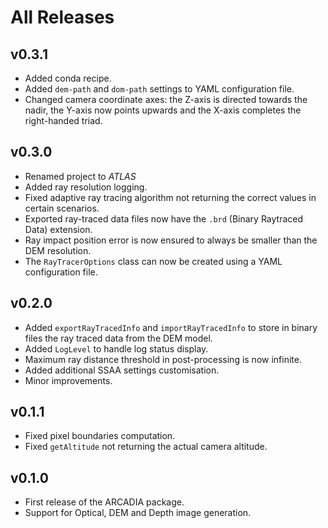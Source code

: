# All Releases 

## v0.3.1
- Added conda recipe.
- Added `dem-path` and `dom-path` settings to YAML configuration file.
- Changed camera coordinate axes: the Z-axis is directed towards the nadir, the Y-axis now points upwards and the X-axis completes the right-handed triad.

## v0.3.0
- Renamed project to _ATLAS_
- Added ray resolution logging. 
- Fixed adaptive ray tracing algorithm not returning the correct values in certain scenarios.
- Exported ray-traced data files now have the `.brd` (Binary Raytraced Data) extension.
- Ray impact position error is now ensured to always be smaller than the DEM resolution.
- The `RayTracerOptions` class can now be created using a YAML configuration file.

## v0.2.0 
- Added `exportRayTracedInfo` and `importRayTracedInfo` to store in binary files the ray traced data from the DEM model. 
- Added `LogLevel` to handle log status display.
- Maximum ray distance threshold in post-processing is now infinite. 
- Added additional SSAA settings customisation.
- Minor improvements.

## v0.1.1 
- Fixed pixel boundaries computation. 
- Fixed `getAltitude` not returning the actual camera altitude.

## v0.1.0 
- First release of the ARCADIA package. 
- Support for Optical, DEM and Depth image generation. 